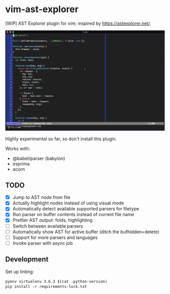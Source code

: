 # vim-ast-explorer

[WIP] AST Explorer plugin for vim; inspired by https://astexplorer.net/.

![ast explorer demo](./demo.gif)

Highly experimental so far, so don't install this plugin.

Works with:
- @babel/parser (babylon)
- esprima
- acorn

## TODO

- [x] Jump to AST node from file
- [x] Actually highlight nodes instead of using visual mode
- [x] Automatically detect available supported parsers for filetype
- [x] Run parser on buffer contents instead of current file name
- [x] Prettier AST output: folds, highlighting
- [ ] Switch between available parsers
- [ ] Automatically show AST for active buffer (ditch the bufhidden=delete)
- [ ] Support for more parsers and languages
- [ ] Invoke parser with async job

## Development

Set up linting:

```
pyenv virtualenv 3.6.3 $(cat .python-version)
pip install -r requirements-lock.txt
```
